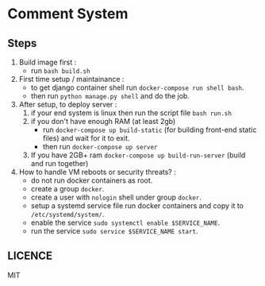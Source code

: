 # Comment System



## Steps
1. Build image first :
    - run `bash build.sh`
2. First time setup / maintainance :
    - to get django container shell run `docker-compose run shell bash`.
    - then run `python manage.py shell` and do the job.
3. After setup, to deploy server :
    1. if your end system is linux then run the script file `bash run.sh`
    2. if you don't have enough RAM (at least 2gb)
        - run `docker-compose up build-static` (for building front-end static files) and wait for it to exit.
        - then run `docker-compose up server`
    3. If you have 2GB+ ram `docker-compose up build-run-server` (build and run together)
4. How to handle VM reboots or security threats? :
    - do not run docker containers as root.
    - create a group `docker`.
    - create a user with `nologin` shell under group `docker`.
    - setup a systemd service file run docker containers and copy it to `/etc/systemd/system/`.
    - enable the service `sudo systemctl enable $SERVICE_NAME`.
    - run the service `sudo service $SERVICE_NAME start`.

## LICENCE
MIT
